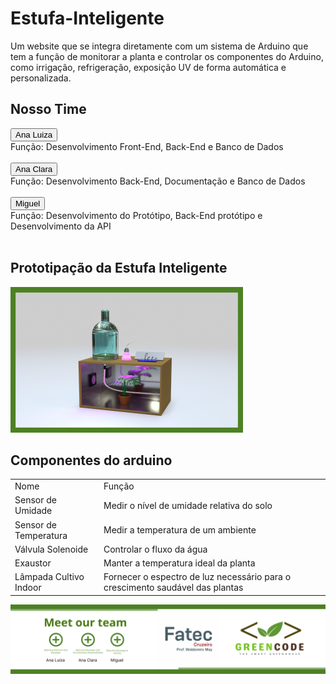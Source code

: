 # Estufa-Inteligente
Um website que se integra diretamente com um sistema de Arduino que tem a função de monitorar a planta e controlar os componentes do Arduino, como irrigação, refrigeração, exposição UV de forma automática e personalizada. 

<h2>Nosso Time</h2>
<a href='https://github.com/luiza846'><button>Ana Luiza</button></a><br>
Função: Desenvolvimento Front-End, Back-End e Banco de Dados
<br><br>
<a href='https://github.com/ClarinhaFlores'><button>Ana Clara</button></a><br>
Função: Desenvolvimento Back-End, Documentação e Banco de Dados
<br><br>
<a href='https://github.com/MiguelSteve'><button>Miguel</button></a><br>
Função: Desenvolvimento do Protótipo, Back-End protótipo e Desenvolvimento da API
<br><br>
<h2>Prototipação da Estufa Inteligente</h2>
<img src="/img/prototypeGreenhouse.png">
<h2>Componentes do arduino</h2>
<table>
    <tr>
        <td>Nome</td>
        <td>Função</td>
    </tr>
    <tr>
        <td>Sensor de Umidade</td>
        <td>Medir o nível de umidade relativa do solo</td>
    </tr>
    <tr>
        <td>Sensor de Temperatura</td>
        <td>Medir a temperatura de um ambiente</td>
    </tr>
        <tr>
        <td>Válvula Solenoide</td>
        <td>Controlar o fluxo da água</td>
    </tr>
        <tr>
        <td>Exaustor</td>
        <td>Manter a temperatura ideal da planta</td>
    </tr>
        <tr>
        <td>Lâmpada Cultivo Indoor</td>
        <td>Fornecer o espectro de luz necessário para o crescimento saudável das plantas</td>
    </tr>
</table>
<img src="/img/apresentacao.png">